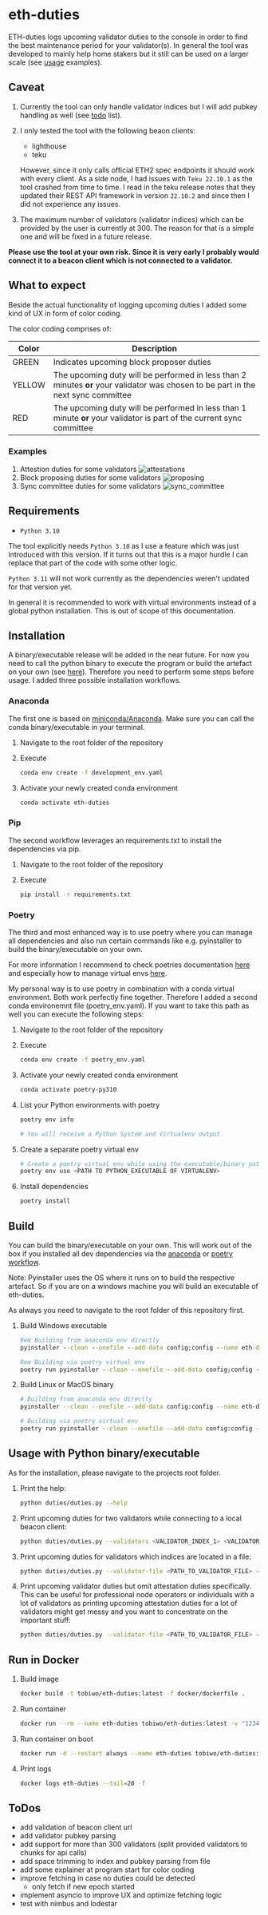 <!-- markdownlint-disable MD033 -->

# eth-duties

ETH-duties logs upcoming validator duties to the console in order to find the best maintenance period for your validator(s). In general the tool was developed to mainly help home stakers but it still can be used on a larger scale (see [usage](#usage) examples).

## Caveat

1. Currently the tool can only handle validator indices but I will add pubkey handling as well (see [todo](#todos) list).
1. I only tested the tool with the following beaon clients:

    * lighthouse
    * teku

   However, since it only calls official ETH2 spec endpoints it should work with every client. As a side node, I had issues with `Teku 22.10.1` as the tool crashed from time to time. I read in the teku release notes that they updated their REST API framework in version `22.10.2` and since then I did not experience any issues.

1. The maximum number of validators (validator indices) which can be provided by the user is currently at 300. The reason for that is a simple one and will be fixed in a future release.

**Please use the tool at your own risk. Since it is very early I probably would connect it to a beacon client which is not connected to a validator.**

## What to expect

Beside the actual functionality of logging upcoming duties I added some kind of UX in form of color coding.

The color coding comprises of:

| Color | Description |
| --- | --- |
| GREEN | Indicates upcoming block proposer duties |
| YELLOW | The upcoming duty will be performed in less than 2 minutes **or** your validator was chosen to be part in the next sync committee |
| RED | The upcoming duty will be performed in less than 1 minute **or** your validator is part of the current sync committee |

### Examples

1. Attestion duties for some validators ![attestations](./img/attestations.PNG)
1. Block proposing duties for some validators ![proposing](./img/proposing.PNG)
1. Sync committee duties for some validators ![sync_committee](./img/sync_committee.PNG)

## Requirements

* `Python 3.10`

The tool explicitly needs `Python 3.10` as I use a feature which was just introduced with this version. If it turns out that this is a major hurdle I can replace that part of the code with some other logic.

`Python 3.11` will not work currently as the dependencies weren't updated for that version yet.

In general it is recommended to work with virtual environments instead of a global python installation. This is out of scope of this documentation.

## Installation

A binary/executable release will be added in the near future. For now you need to call the python binary to execute the program or build the artefact on your own (see [here](#build)). Therefore you need to perform some steps before usage. I added three possible installation workflows.

### Anaconda

The first one is based on [miniconda/Anaconda](https://docs.conda.io/en/latest/miniconda.html). Make sure you can call the conda binary/executable in your terminal.

1. Navigate to the root folder of the repository
1. Execute

    ```bash
    conda env create -f development_env.yaml
    ```

1. Activate your newly created conda environment

    ```bash
    conda activate eth-duties
    ```

### Pip

The second workflow leverages an requirements.txt to install the dependencies via pip.

1. Navigate to the root folder of the repository
1. Execute

    ```bash
    pip install -r requirements.txt
    ```

### Poetry

The third and most enhanced way is to use poetry where you can manage all dependencies and also run certain commands like e.g. pyinstaller to build the binary/executable on your own.

For more information I recommend to check poetries documentation [here](https://python-poetry.org/docs/) and especially how to manage virtual envs [here](https://python-poetry.org/docs/managing-environments/).

My personal way is to use poetry in combination with a conda virtual environment. Both work perfectly fine together. Therefore I added a second conda environemnt file (poetry_env.yaml). If you want to take this path as well you can execute the following steps:

1. Navigate to the root folder of the repository
1. Execute

    ```bash
    conda env create -f poetry_env.yaml
    ```

1. Activate your newly created conda environment

    ```bash
    conda activate poetry-py310
    ```

1. List your Python environments with poetry

    ```bash
    poetry env info

    # You will receive a Python System and Virtualenv output
    ```

1. Create a separate poetry virtual env

    ```bash
    # Create a poetry virtual env while using the executable/binary path of the virtualenv output of the command before
    poetry env use <PATH TO PYTHON_EXECUTABLE OF VIRTUALENV>
    ```

1. Install dependencies

    ```bash
    poetry install
    ```

## Build

You can build the binary/executable on your own. This will work out of the box if you installed all dev dependencies via the [anaconda](#anaconda) or [poetry workflow](#poetry).

Note: Pyinstaller uses the OS where it runs on to build the respective artefact. So if you are on a windows machine you will build an executable of eth-duties.

As always you need to navigate to the root folder of this repository first.

1. Build Windows executable

    ```cmd
    Rem Building from anaconda env directly
    pyinstaller --clean --onefile --add-data config;config --name eth-duties .\duties\main.py
    
    Rem Building via poetry virtual env
    poetry run pyinstaller --clean --onefile --add-data config;config --name eth-duties .\duties\main.py
    ```

1. Build Linux or MacOS binary

    ```bash
    # Building from anaconda env directly
    pyinstaller --clean --onefile --add-data config:config --name eth-duties ./duties/main.py

    # Building via poetry virtual env
    poetry run pyinstaller --clean --onefile --add-data config:config --name eth-duties ./duties/main.py
    ```

## Usage with Python binary/executable

As for the installation, please navigate to the projects root folder.

1. Print the help:

    ```bash
    python duties/duties.py --help
    ```

1. Print upcoming duties for two validators while connecting to a local beacon client:

    ```bash
    python duties/duties.py --validators <VALIDATOR_INDEX_1> <VALIDATOR_INDEX_2> --beacon-node http://localhost:5052
    ```

1. Print upcoming duties for validators which indices are located in a file:

    ```bash
    python duties/duties.py --validator-file <PATH_TO_VALIDATOR_FILE> --beacon-node http://localhost:5052
    ```

1. Print upcoming validator duties but omit attestation duties specifically. This can be useful for professional node operators or individuals with a lot of validators as printing upcoming attestation duties for a lot of validators might get messy and you want to concentrate on the important stuff:

    ```bash
    python duties/duties.py --validator-file <PATH_TO_VALIDATOR_FILE> --beacon-node http://localhost:5052 --omit-attestation-duties
    ```

## Run in Docker

1. Build image

    ```bash
    docker build -t tobiwo/eth-duties:latest -f docker/dockerfile .
    ```

1. Run container

    ```bash
    docker run --rm --name eth-duties tobiwo/eth-duties:latest -v "123456, 456789" -b "http://locahost:5052"
    ```

1. Run container on boot

    ```bash
    docker run -d --restart always --name eth-duties tobiwo/eth-duties:latest -v "123456, 456789" -b "http://locahost:5052"
    ```

1. Print logs

    ```bash
    docker logs eth-duties --tail=20 -f
    ```

## ToDos

* add validation of beacon client url
* add validator pubkey parsing
* add support for more than 300 validators (split provided validators to chunks for api calls)
* add space trimming to index and pubkey parsing from file
* add some explainer at program start for color coding
* improve fetching in case no duties could be detected
  * only fetch if new epoch started
* implement asyncio to improve UX and optimize fetching logic
* test with nimbus and lodestar
